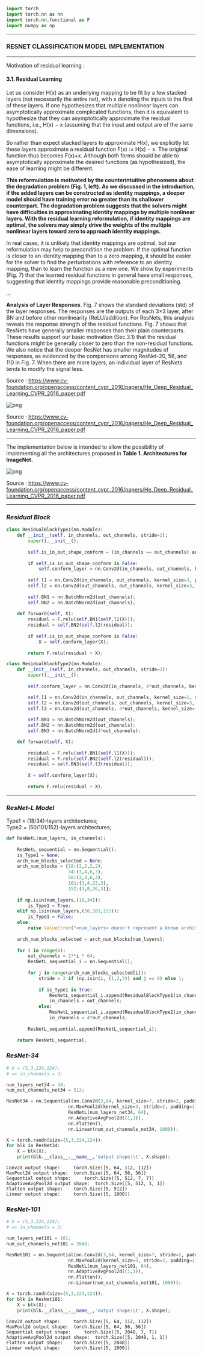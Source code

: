 ```python
import torch
import torch.nn as nn
import torch.nn.functional as F
import numpy as np
```

***
### RESNET CLASSIFICATION MODEL IMPLEMENTATION 
***

Motivation of residual learning :

#### 3.1. Residual Learning

Let us consider H(x) as an underlying mapping to be
fit by a few stacked layers (not necessarily the entire net),
with x denoting the inputs to the first of these layers. If one
hypothesizes that multiple nonlinear layers can asymptotically approximate complicated functions, then it is equivalent to hypothesize that they can asymptotically approximate the residual functions, i.e., H(x) − x (assuming that
the input and output are of the same dimensions). 

So rather than expect stacked layers to approximate H(x), we
explicitly let these layers approximate a residual function
F(x) := H(x) − x. The original function thus becomes
F(x)+x. Although both forms should be able to asymptotically approximate the desired functions (as hypothesized),
the ease of learning might be different.

**This reformulation is motivated by the counterintuitive
phenomena about the degradation problem (Fig. 1, left). As
we discussed in the introduction, if the added layers can
be constructed as identity mappings, a deeper model should
have training error no greater than its shallower counterpart. The degradation problem suggests that the solvers
might have difficulties in approximating identity mappings
by multiple nonlinear layers. With the residual learning reformulation, if identity mappings are optimal, the solvers
may simply drive the weights of the multiple nonlinear layers toward zero to approach identity mappings.**

In real cases, it is unlikely that identity mappings are optimal, but our reformulation may help to precondition the
problem. If the optimal function is closer to an identity
mapping than to a zero mapping, it should be easier for the
solver to find the perturbations with reference to an identity
mapping, than to learn the function as a new one. We show
by experiments (Fig. 7) that the learned residual functions in
general have small responses, suggesting that identity mappings provide reasonable preconditioning.


...

**Analysis of Layer Responses.** Fig. 7 shows the standard
deviations (std) of the layer responses. The responses are
the outputs of each 3×3 layer, after BN and before other
nonlinearity (ReLU/addition). For ResNets, this analysis reveals the response strength of the residual functions.
Fig. 7 shows that ResNets have generally smaller responses
than their plain counterparts. These results support our basic motivation (Sec.3.1) that the residual functions might
be generally closer to zero than the non-residual functions.
We also notice that the deeper ResNet has smaller magnitudes of responses, as evidenced by the comparisons among
ResNet-20, 56, and 110 in Fig. 7. When there are more
layers, an individual layer of ResNets tends to modify the
signal less.


Source : https://www.cv-foundation.org/openaccess/content_cvpr_2016/papers/He_Deep_Residual_Learning_CVPR_2016_paper.pdf

![png](../plots/ResNet_fig7.png)

Source : https://www.cv-foundation.org/openaccess/content_cvpr_2016/papers/He_Deep_Residual_Learning_CVPR_2016_paper.pdf

***
The implementation below is intended to allow the possibility of implementing all the architectures proposed in **Table 1. Architectures for ImageNet.**

![png](../plots/ResNet_table1.png)

Source : https://www.cv-foundation.org/openaccess/content_cvpr_2016/papers/He_Deep_Residual_Learning_CVPR_2016_paper.pdf

***
### *Residual Block*


```python
class ResidualBlockType1(nn.Module):
    def __init__(self, in_channels, out_channels, stride=1):
        super().__init__();
        
        self.is_in_out_shape_conform = (in_channels == out_channels) and stride == 1;
        
        if self.is_in_out_shape_conform is False:
            self.conform_layer = nn.Conv2d(in_channels, out_channels, kernel_size=1, stride=stride);
        
        self.l1 = nn.Conv2d(in_channels, out_channels, kernel_size=3, padding=1, stride=stride);
        self.l2 = nn.Conv2d(out_channels, out_channels, kernel_size=3, padding=1);
        
        self.BN1 = nn.BatchNorm2d(out_channels);
        self.BN2 = nn.BatchNorm2d(out_channels);
    
    def forward(self, X):
        residual = F.relu(self.BN1(self.l1(X)));
        residual = self.BN2(self.l2(residual));
        
        if self.is_in_out_shape_conform is False:
            X = self.conform_layer(X);
        
        return F.relu(residual + X);
```


```python
class ResidualBlockType2(nn.Module):
    def __init__(self, in_channels, out_channels, stride=1):
        super().__init__();
        
        self.conform_layer = nn.Conv2d(in_channels, 4*out_channels, kernel_size=1, stride=stride);

        self.l1 = nn.Conv2d(in_channels, out_channels, kernel_size=1, stride=stride);
        self.l2 = nn.Conv2d(out_channels, out_channels, kernel_size=3, padding=1);
        self.l3 = nn.Conv2d(out_channels, 4*out_channels, kernel_size=1);
        
        self.BN1 = nn.BatchNorm2d(out_channels);
        self.BN2 = nn.BatchNorm2d(out_channels);
        self.BN3 = nn.BatchNorm2d(4*out_channels);

    def forward(self, X):
        
        residual = F.relu(self.BN1(self.l1(X)));
        residual = F.relu(self.BN2(self.l2(residual)));
        residual = self.BN3(self.l3(residual));
        
        X = self.conform_layer(X);
        
        return F.relu(residual + X);
```

***
### *ResNet-L Model*

Type1 = (18/34)-layers architectures;    
Type2 = (50/101/152)-layers architectures;


```python
def ResNetL(num_layers, in_channels):
    
    ResNetL_sequential = nn.Sequential();
    is_Type1 = None;
    arch_num_blocks_selected = None;
    arch_num_blocks = {18:(2,2,2,2), 
                       34:(3,4,6,3), 
                       50:(3,4,6,3), 
                       101:(3,4,23,3), 
                       152:(3,8,36,3)};
    
    if np.isin(num_layers,(18,34)):
        is_Type1 = True;
    elif np.isin(num_layers,(50,101,152)):
        is_Type1 = False;
    else:
        raise ValueError("<num_layers> doesn't represent a known architecture.");
    
    arch_num_blocks_selected = arch_num_blocks[num_layers];   
        
    for i in range(4):
        out_channels = 2**i * 64;
        ResNetL_sequential_i = nn.Sequential();
        
        for j in range(arch_num_blocks_selected[i]):
            stride = 2 if (np.isin(i, (1,2,3)) and j == 0) else 1;
            
            if is_Type1 is True:
                ResNetL_sequential_i.append(ResidualBlockType1(in_channels, out_channels, stride));
                in_channels = out_channels;
            else:
                ResNetL_sequential_i.append(ResidualBlockType2(in_channels, out_channels, stride));
                in_channels = 4*out_channels;
        
        ResNetL_sequential.append(ResNetL_sequential_i);
    
    return ResNetL_sequential;
```

### *ResNet-34*


```python
# X = (5,3,224,224);
# => in_channels = 3;
```


```python
num_layers_net34 = 34;
num_out_channels_net34 = 512;

ResNet34 = nn.Sequential(nn.Conv2d(3,64, kernel_size=7, stride=2, padding=3),
                       nn.MaxPool2d(kernel_size=3, stride=2, padding=1),
                       ResNetL(num_layers_net34, 64),
                       nn.AdaptiveAvgPool2d((1,1)),
                       nn.Flatten(),
                       nn.Linear(num_out_channels_net34, 1000));
```


```python
X = torch.randn(size=(5,3,224,224));
for blk in ResNet34:
    X = blk(X);
    print(blk.__class__.__name__,'output shape:\t', X.shape);
```

    Conv2d output shape:	 torch.Size([5, 64, 112, 112])
    MaxPool2d output shape:	 torch.Size([5, 64, 56, 56])
    Sequential output shape:	 torch.Size([5, 512, 7, 7])
    AdaptiveAvgPool2d output shape:	 torch.Size([5, 512, 1, 1])
    Flatten output shape:	 torch.Size([5, 512])
    Linear output shape:	 torch.Size([5, 1000])


### *ResNet-101*


```python
# X = (5,3,224,224);
# => in_channels = 3;
```


```python
num_layers_net101 = 101;
num_out_channels_net101 = 2048;

ResNet101 = nn.Sequential(nn.Conv2d(3,64, kernel_size=7, stride=2, padding=3),
                       nn.MaxPool2d(kernel_size=3, stride=2, padding=1),
                       ResNetL(num_layers_net101, 64),
                       nn.AdaptiveAvgPool2d((1,1)),
                       nn.Flatten(),
                       nn.Linear(num_out_channels_net101, 1000));
```


```python
X = torch.randn(size=(5,3,224,224));
for blk in ResNet101:
    X = blk(X);
    print(blk.__class__.__name__,'output shape:\t', X.shape);
```

    Conv2d output shape:	 torch.Size([5, 64, 112, 112])
    MaxPool2d output shape:	 torch.Size([5, 64, 56, 56])
    Sequential output shape:	 torch.Size([5, 2048, 7, 7])
    AdaptiveAvgPool2d output shape:	 torch.Size([5, 2048, 1, 1])
    Flatten output shape:	 torch.Size([5, 2048])
    Linear output shape:	 torch.Size([5, 1000])

